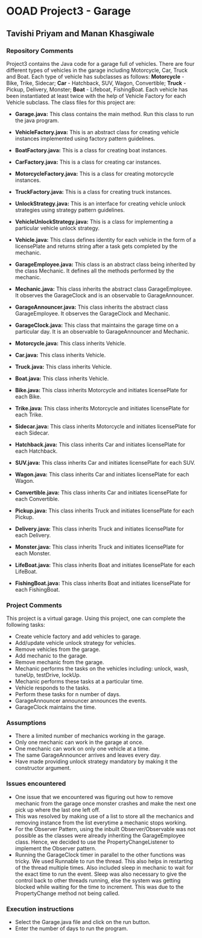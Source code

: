 # OOAD Project3 - Garage

## Tavishi Priyam and Manan Khasgiwale

### Repository Comments
Project3 contains the Java code for a garage full of vehicles. There are four different types of vehicles in the garage 
including Motorcycle, Car, Truck and Boat. Each type of vehicle has subclasses as follows: 
**Motorcycle** - Bike, Trike, Sidecar; **Car** - Hatchback, SUV, Wagon, Convertible; 
**Truck** - Pickup, Delivery, Monster; **Boat** - Lifeboat, FishingBoat.
Each vehicle has been instantiated at least twice with the help of Vehicle Factory for each Vehicle subclass. 
The class files for this project are:

* **Garage.java:** This class contains the main method. Run this class to run the java program.


* **VehicleFactory.java:** This is an abstract class for creating vehicle instances implemented using factory pattern guidelines.
* **BoatFactory.java:** This is a class for creating boat instances.
* **CarFactory.java:** This is a class for creating car instances.
* **MotorcycleFactory.java:** This is a class for creating motorcycle instances.
* **TruckFactory.java:** This is a class for creating truck instances.


* **UnlockStrategy.java:** This is an interface for creating vehicle unlock strategies using strategy pattern guidelines.
* **VehicleUnlockStrategy.java:** This is a class for implementing a particular vehicle unlock strategy.


* **Vehicle.java:** This class defines identity for each vehicle in the form of a licensePlate and returns string after a task gets completed by the mechanic.


* **GarageEmployee.java:** This class is an abstract class being inherited by the class Mechanic. It defines all the methods performed by the mechanic.
* **Mechanic.java:** This class inherits the abstract class GarageEmployee. It observes the GarageClock and is an observable to GarageAnnouncer.
* **GarageAnnouncer.java:** This class inherits the abstract class GarageEmployee. It observes the GarageClock and Mechanic.
* **GarageClock.java:** This class that maintains the garage time on a particular day. It is an observable to GarageAnnouncer and Mechanic.


* **Motorcycle.java:** This class inherits Vehicle.
* **Car.java:** This class inherits Vehicle.
* **Truck.java:** This class inherits Vehicle.
* **Boat.java:** This class inherits Vehicle.


* **Bike.java:** This class inherits Motorcycle and initiates licensePlate for each Bike.
* **Trike.java:** This class inherits Motorcycle and initiates licensePlate for each Trike.
* **Sidecar.java:** This class inherits Motorcycle and initiates licensePlate for each Sidecar.


* **Hatchback.java:** This class inherits Car and initiates licensePlate for each Hatchback.
* **SUV.java:** This class inherits Car and initiates licensePlate for each SUV.
* **Wagon.java:** This class inherits Car and initiates licensePlate for each Wagon.
* **Convertible.java:** This class inherits Car and initiates licensePlate for each Convertible.


* **Pickup.java:** This class inherits Truck and initiates licensePlate for each Pickup.
* **Delivery.java:** This class inherits Truck and initiates licensePlate for each Delivery.
* **Monster.java:** This class inherits Truck and initiates licensePlate for each Monster.


* **LifeBoat.java:** This class inherits Boat and initiates licensePlate for each LifeBoat.
* **FishingBoat.java:** This class inherits Boat and initiates licensePlate for each FishingBoat.

### Project Comments
This project is a virtual garage. Using this project, one can complete the following tasks:
* Create vehicle factory and add vehicles to garage.
* Add/update vehicle unlock strategy for vehicles.
* Remove vehicles from the garage.
* Add mechanic to the garage.
* Remove mechanic from the garage.
* Mechanic performs the tasks on the vehicles including: unlock, wash, tuneUp, testDrive, lockUp. 
* Mechanic performs these tasks at a particular time.
* Vehicle responds to the tasks.
* Perform these tasks for n number of days.
* GarageAnnouncer announcer announces the events.
* GarageClock maintains the time.

### Assumptions
* There a limited number of mechanics working in the garage.
* Only one mechanic can work in the garage at once.
* One mechanic can work on only one vehicle at a time.
* The same GarageAnnouncer arrives and leaves every day.
* Have made providing unlock strategy mandatory by making it the constructor argument.

### Issues encountered
* One issue that we encountered was figuring out how to remove mechanic from the garage once monster crashes and make 
  the next one pick up where the last one left off.
* This was resolved by making use of a list to store all the mechanics and removing instance from the list everytime 
  a mechanic stops working.
* For the Observer Pattern, using the inbuilt Observer/Observable was not possible as the classes were already inheriting the GarageEmployee class. 
  Hence, we decided to use the PropertyChangeListener to implement the Observer pattern.
* Running the GarageClock timer in parallel to the other functions was tricky. We used Runnable to run the thread. This 
  also helps in restarting of the thread multiple times.
  Also included sleep in mechanic to wait for the exact time to run the event. Sleep was also necessary to give the 
  control back to other threads running, else the system was getting blocked while waiting for the time to increment.
  This was due to the PropertyChange method not being called.

### Execution instructions
* Select the Garage.java file and click on the run button.
* Enter the number of days to run the program. 

